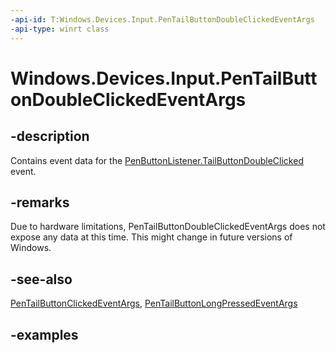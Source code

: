 ```yaml
---
-api-id: T:Windows.Devices.Input.PenTailButtonDoubleClickedEventArgs
-api-type: winrt class
---
```


# Windows.Devices.Input.PenTailButtonDoubleClickedEventArgs

## -description

Contains event data for the [PenButtonListener.TailButtonDoubleClicked](penbuttonlistener_tailbuttondoubleclicked.md) event.

## -remarks

Due to hardware limitations, PenTailButtonDoubleClickedEventArgs does not expose any data at this time. This might change in future versions of Windows.

## -see-also

[PenTailButtonClickedEventArgs](pentailbuttonclickedeventargs.md), [PenTailButtonLongPressedEventArgs](pentailbuttonlongpressedeventargs.md)

## -examples
